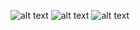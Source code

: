 ![alt text](<Million_Dollar_Showdown_JAVA\Images\Screenshot 2025-01-29 081435-1.png>) 
![alt text](<Million_Dollar_Showdown_JAVA\Images\Screenshot 2025-01-29 081451-1.png>) 
![alt text](<Million_Dollar_Showdown_JAVA\Images\Screenshot 2025-01-29 081532-1.png>)